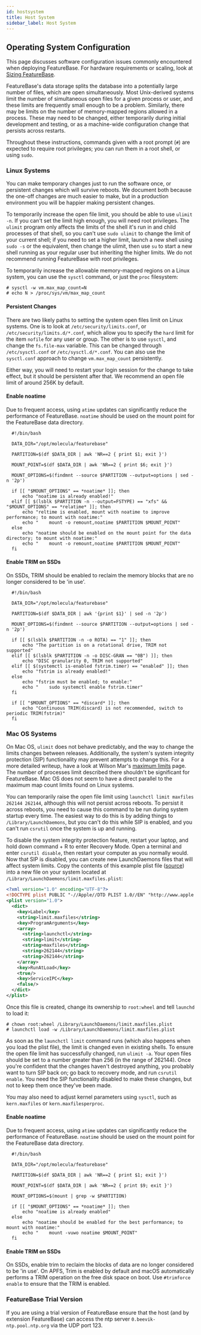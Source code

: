 ```yaml
---
id: hostsystem
title: Host System
sidebar_label: Host System
---
```


## Operating System Configuration

This page discusses software configuration issues commonly encountered when deploying FeatureBase. For hardware requirements or scaling, look at [Sizing FeatureBase](/concepts/size-featurebase-database).

FeatureBase's data storage splits the database into a potentially large number of files, which are open simultaneously. Most Unix-derived systems limit the number of simultaneous open files for a given process or user, and these limits are frequently small enough to be a problem. Similarly, there may be limits on the number of memory-mapped regions allowed in a process. These may need to be changed,
either temporarily during initial development and testing, or as a machine-wide configuration change that persists across restarts.

Throughout these instructions, commands given with a root prompt (`#`) are expected to require root privileges; you can run them in a root shell, or using `sudo`.

### Linux Systems

You can make temporary changes just to run the software once, or persistent changes which will survive reboots. We document both because the one-off changes are much easier to make, but in a production environment you will be happier making persistent changes.

To temporarily increase the open file limit, you should be able to use `ulimit -n`. If you can't set the limit high enough, you will need root privileges. The `ulimit` program only affects the limits of the shell it's run in and child processes of that shell, so you can't use `sudo ulimit` to change the limit of your current shell; if you need to set a higher limit, launch a new shell using `sudo -s` or the equivalent, then change the ulimit, then use `su` to start a new shell running as your regular user but inheriting the higher limits. We do not recommend running FeatureBase with root privileges.

To temporarily increase the allowable memory-mapped regions on a Linux system, you can use the `sysctl` command, or just the `proc` filesystem:

```shell
# sysctl -w vm.max_map_count=N
# echo N > /proc/sys/vm/max_map_count
```

#### Persistent Changes

There are two likely paths to setting the system open files limit on Linux systems. One is to look at `/etc/security/limits.conf`, or `/etc/security/limits.d/*.conf`, which allow you to specify the `hard` limit for the item `nofile` for any user or group. The other is to use `sysctl`, and change the `fs.file-max` variable. This can be changed through `/etc/sysctl.conf` or `/etc/sysctl.d/*.conf`. You can also use the `sysctl.conf` approach to change `vm.max_map_count` persistently.

Either way, you will need to restart your login session for the change to take effect, but it should be persistent after that. We recommend an open file limit of around 256K by default.

#### Enable noatime

Due to frequent access, using `atime` updates can significantly reduce the performance
of FeatureBase. `noatime` should be used on the mount point for the FeatureBase data directory.

```
  #!/bin/bash

  DATA_DIR="/opt/molecula/featurebase"

  PARTITION=$(df $DATA_DIR | awk 'NR==2 { print $1; exit }')

  MOUNT_POINT=$(df $DATA_DIR | awk 'NR==2 { print $6; exit }')

  MOUNT_OPTIONS=$(findmnt --source $PARTITION --output=options | sed -n '2p')

  if [[ "$MOUNT_OPTIONS" == *noatime* ]]; then
      echo "noatime is already enabled!"
  elif [[ $(lsblk $PARTITION -n --output=FSTYPE) == "xfs" && "$MOUNT_OPTIONS" == *relatime* ]]; then
      echo "reltime is enabled, mount with noatime to improve performance; to mount with noatime:"
      echo "    mount -o remount,noatime $PARTITION $MOUNT_POINT"
  else
      echo "noatime should be enabled on the mount point for the data directory; to mount with noatime:"
      echo "    mount -o remount,noatime $PARTITION $MOUNT_POINT"
  fi

```

#### Enable TRIM on SSDs

On SSDs, TRIM should be enabled to reclaim the memory blocks that are no longer considered to be 'in use'.

```
  #!/bin/bash

  DATA_DIR="/opt/molecula/featurebase"

  PARTITION=$(df $DATA_DIR | awk '{print $1}' | sed -n '2p')

  MOUNT_OPTIONS=$(findmnt --source $PARTITION --output=options | sed -n '2p')

  if [[ $(lsblk $PARTITION -n -o ROTA) == "1" ]]; then
      echo "The partition is on a rotational drive, TRIM not supported"
  elif [[ $(lsblk $PARTITION -n -o DISC-GRAN == "0B") ]]; then
      echo "DISC granularity 0, TRIM not supported"
  elif [[ $(systemctl is-enabled fstrim.timer) == "enabled" ]]; then
      echo "fstrim is already enabled!"
  else
      echo "fstrim must be enabled; to enable:"
      echo "    sudo systemctl enable fstrim.timer"
  fi

  if [[ "$MOUNT_OPTIONS" == *discard* ]]; then
      echo "Continuous TRIM(discard) is not recommended, switch to periodic TRIM(fstrim)"
  fi
 ```

### Mac OS Systems

On Mac OS, `ulimit` does not behave predictably, and the way to change the limits changes between releases. Additionally, the system's system integrity protection (SIP) functionality may prevent attempts to change this. For a more detailed writeup, have a look at Wilson Mar's [maximum limits](https://wilsonmar.github.io/maximum-limits/) page. The number of processes limit described there shouldn't be significant for FeatureBase. Mac OS does not seem to have a direct parallel to the maximum map count limits found on Linux systems.

You can temporarily raise the open file limit using `launchctl limit maxfiles 262144 262144`, although this will not persist across reboots. To persist it across reboots, you need to cause this command to be run during system startup every time. The easiest way to do this is by adding things to `/Library/LaunchDaemons`, but you can't do this while SIP is enabled, and you can't run `csrutil` once the system is up and running.

To disable the system integrity protection feature, restart your laptop, and hold down command + R to enter Recovery Mode. Open a terminal and enter `csrutil disable`, then restart your computer as you normally would. Now that SIP is disabled, you can create new LaunchDaemons files that will affect system limits. Copy the contents of this example plist file ([source](https://github.com/wilsonmar/mac-setup/blob/master/configs/limit.maxfiles.plist%20)) into a new file on your system located at `/Library/LaunchDaemons/limit.maxfiles.plist`:

```xml
<?xml version="1.0" encoding="UTF-8"?>
<!DOCTYPE plist PUBLIC "-//Apple//DTD PLIST 1.0//EN" "http://www.apple.com/DTDs/PropertyList-1.0.dtd">
<plist version="1.0">
  <dict>
    <key>Label</key>
    <string>limit.maxfiles</string>
    <key>ProgramArguments</key>
    <array>
      <string>launchctl</string>
      <string>limit</string>
      <string>maxfiles</string>
      <string>262144</string>
      <string>262144</string>
    </array>
    <key>RunAtLoad</key>
    <true/>
    <key>ServiceIPC</key>
    <false/>
  </dict>
</plist>
```

Once this file is created, change its ownership to `root:wheel` and tell `launchd` to load it:

```shell
# chown root:wheel /Library/LaunchDaemons/limit.maxfiles.plist
# launchctl load -w /Library/LaunchDaemons/limit.maxfiles.plist
```

As soon as the `launchctl limit` command runs (which also happens when you load the plist file), the limit is changed even in existing shells. To ensure the open file limit has successfully changed, run `ulimit -a`. Your open files should be set to a number greater than 256 (in the range of 262144). Once you're confident that the changes haven't destroyed anything, you probably want to turn SIP back on; go back to recovery mode, and run `csrutil enable`. You need the SIP functionality disabled to make these changes, but not to keep them once they've been made.

You may also need to adjust kernel parameters using `sysctl`, such as `kern.maxfiles` or `kern.maxfilesperproc`.

#### Enable noatime

Due to frequent access, using `atime` updates can significantly reduce the performance
of FeatureBase. `noatime` should be used on the mount point for the FeatureBase data directory.

```
  #!/bin/bash

  DATA_DIR="/opt/molecula/featurebase"

  PARTITION=$(df $DATA_DIR | awk 'NR==2 { print $1; exit }')

  MOUNT_POINT=$(df $DATA_DIR | awk 'NR==2 { print $9; exit }')

  MOUNT_OPTIONS=$(mount | grep -w $PARTITION)

  if [[ "$MOUNT_OPTIONS" == *noatime* ]]; then
      echo "noatime is already enabled"
  else
      echo "noatime should be enabled for the best performance; to mount with noatime:"
      echo "    mount -vuwo noatime $MOUNT_POINT"
  fi
```

#### Enable TRIM on SSDs

On SSDs, enable trim to reclaim the blocks of data are no longer considered to be 'in use'.
On APFS, Trim is enabled by default and macOS automatically performs a TRIM operation on the
free disk space on boot. Use `#trimforce enable` to ensure that the TRIM is enabled. 

### FeatureBase Trial Version
If you are using a trial version of FeatureBase ensure that the host (and by extension FeatureBase)
can access the ntp server `0.beevik-ntp.pool.ntp.org` via the UDP port 123.
